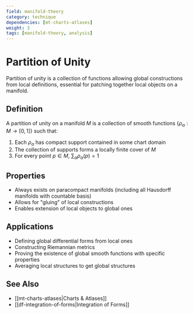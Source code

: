 ```yaml
---
field: manifold-theory
category: technique
dependencies: [mt-charts-atlases]
weight: 3
tags: [manifold-theory, analysis]
---
```


# Partition of Unity

Partition of unity is a collection of functions allowing global constructions from local definitions, essential for patching together local objects on a manifold.

## Definition
A partition of unity on a manifold $M$ is a collection of smooth functions $\{\rho_\alpha: M \to [0,1]\}$ such that:
1. Each $\rho_\alpha$ has compact support contained in some chart domain
2. The collection of supports forms a locally finite cover of $M$
3. For every point $p \in M$, $\sum_\alpha \rho_\alpha(p) = 1$

## Properties
- Always exists on paracompact manifolds (including all Hausdorff manifolds with countable basis)
- Allows for "gluing" of local constructions
- Enables extension of local objects to global ones

## Applications
- Defining global differential forms from local ones
- Constructing Riemannian metrics
- Proving the existence of global smooth functions with specific properties
- Averaging local structures to get global structures

## See Also
- [[mt-charts-atlases|Charts & Atlases]]
- [[df-integration-of-forms|Integration of Forms]]